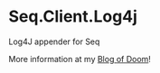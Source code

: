 # Seq.Client.Log4j
Log4J appender for Seq

More information at my [Blog of Doom](https://MattMofDoom.com/seqclientlog4j-seq-appender-for-log4j-2)!
